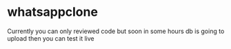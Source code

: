 # whatsappclone
Currently you can only reviewed code but soon in some hours db is going to upload then you can test it live
